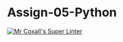 # Assign-05-Python
[![Mr Coxall's Super Linter](https://github.com/ICS3U-C-Programming-TonyT/Assign-05-Python/workflows/Mr%20Coxall's%20Super%20Linter/badge.svg)](https://github.com/ICS3U-C-Programming-TonyT/Assign-05-Python/actions/)
